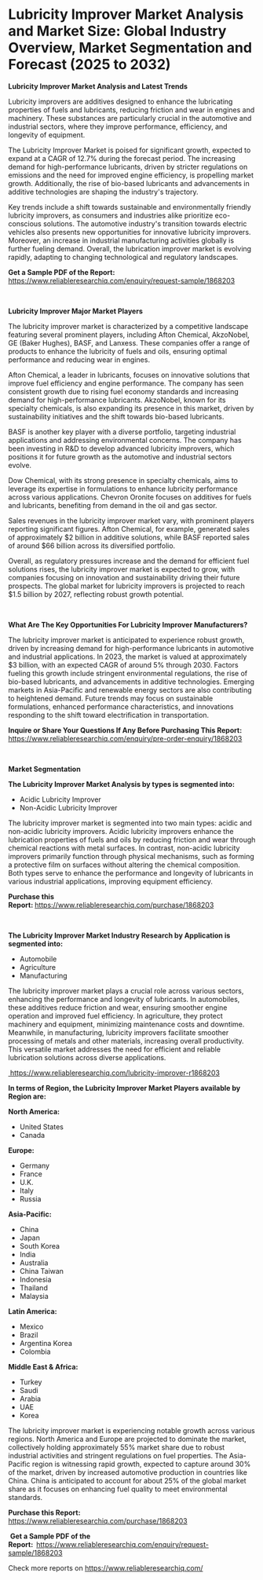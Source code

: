 <p><h1>Lubricity Improver Market Analysis and Market Size: Global Industry Overview, Market Segmentation and Forecast (2025 to 2032)</h1></p><p><strong>Lubricity Improver Market Analysis and Latest Trends</strong></p>
<p><p>Lubricity improvers are additives designed to enhance the lubricating properties of fuels and lubricants, reducing friction and wear in engines and machinery. These substances are particularly crucial in the automotive and industrial sectors, where they improve performance, efficiency, and longevity of equipment.</p><p>The Lubricity Improver Market is poised for significant growth, expected to expand at a CAGR of 12.7% during the forecast period. The increasing demand for high-performance lubricants, driven by stricter regulations on emissions and the need for improved engine efficiency, is propelling market growth. Additionally, the rise of bio-based lubricants and advancements in additive technologies are shaping the industry's trajectory. </p><p>Key trends include a shift towards sustainable and environmentally friendly lubricity improvers, as consumers and industries alike prioritize eco-conscious solutions. The automotive industry's transition towards electric vehicles also presents new opportunities for innovative lubricity improvers. Moreover, an increase in industrial manufacturing activities globally is further fueling demand. Overall, the lubrication improver market is evolving rapidly, adapting to changing technological and regulatory landscapes.</p></p>
<p><strong>Get a Sample PDF of the Report:&nbsp;</strong> <a href="https://www.reliableresearchiq.com/enquiry/request-sample/1868203?utm_campaign=2821&utm_medium=2&utm_source=Github&utm_content=ia&utm_term=01042025&utm_id=lubricity-improver">https://www.reliableresearchiq.com/enquiry/request-sample/1868203</a></p>
<p>&nbsp;</p>
<p><strong>Lubricity Improver Major Market Players</strong></p>
<p><p>The lubricity improver market is characterized by a competitive landscape featuring several prominent players, including Afton Chemical, AkzoNobel, GE (Baker Hughes), BASF, and Lanxess. These companies offer a range of products to enhance the lubricity of fuels and oils, ensuring optimal performance and reducing wear in engines.</p><p>Afton Chemical, a leader in lubricants, focuses on innovative solutions that improve fuel efficiency and engine performance. The company has seen consistent growth due to rising fuel economy standards and increasing demand for high-performance lubricants. AkzoNobel, known for its specialty chemicals, is also expanding its presence in this market, driven by sustainability initiatives and the shift towards bio-based lubricants.</p><p>BASF is another key player with a diverse portfolio, targeting industrial applications and addressing environmental concerns. The company has been investing in R&D to develop advanced lubricity improvers, which positions it for future growth as the automotive and industrial sectors evolve.</p><p>Dow Chemical, with its strong presence in specialty chemicals, aims to leverage its expertise in formulations to enhance lubricity performance across various applications. Chevron Oronite focuses on additives for fuels and lubricants, benefiting from demand in the oil and gas sector.</p><p>Sales revenues in the lubricity improver market vary, with prominent players reporting significant figures. Afton Chemical, for example, generated sales of approximately $2 billion in additive solutions, while BASF reported sales of around $66 billion across its diversified portfolio.</p><p>Overall, as regulatory pressures increase and the demand for efficient fuel solutions rises, the lubricity improver market is expected to grow, with companies focusing on innovation and sustainability driving their future prospects. The global market for lubricity improvers is projected to reach $1.5 billion by 2027, reflecting robust growth potential.</p></p>
<p>&nbsp;</p>
<p><strong>What Are The Key Opportunities For Lubricity Improver Manufacturers?</strong></p>
<p><p>The lubricity improver market is anticipated to experience robust growth, driven by increasing demand for high-performance lubricants in automotive and industrial applications. In 2023, the market is valued at approximately $3 billion, with an expected CAGR of around 5% through 2030. Factors fueling this growth include stringent environmental regulations, the rise of bio-based lubricants, and advancements in additive technologies. Emerging markets in Asia-Pacific and renewable energy sectors are also contributing to heightened demand. Future trends may focus on sustainable formulations, enhanced performance characteristics, and innovations responding to the shift toward electrification in transportation.</p></p>
<p><strong>Inquire or Share Your Questions If Any Before Purchasing This Report:</strong> <a href="https://www.reliableresearchiq.com/enquiry/pre-order-enquiry/1868203?utm_campaign=2821&utm_medium=2&utm_source=Github&utm_content=ia&utm_term=01042025&utm_id=lubricity-improver">https://www.reliableresearchiq.com/enquiry/pre-order-enquiry/1868203</a></p>
<p>&nbsp;</p>
<p><strong>Market Segmentation</strong></p>
<p><strong>The Lubricity Improver Market Analysis by types is segmented into:</strong></p>
<p><ul><li>Acidic Lubricity Improver</li><li>Non-Acidic Lubricity Improver</li></ul></p>
<p><p>The lubricity improver market is segmented into two main types: acidic and non-acidic lubricity improvers. Acidic lubricity improvers enhance the lubrication properties of fuels and oils by reducing friction and wear through chemical reactions with metal surfaces. In contrast, non-acidic lubricity improvers primarily function through physical mechanisms, such as forming a protective film on surfaces without altering the chemical composition. Both types serve to enhance the performance and longevity of lubricants in various industrial applications, improving equipment efficiency.</p></p>
<p><strong>Purchase this Report:&nbsp;</strong><a href="https://www.reliableresearchiq.com/purchase/1868203?utm_campaign=2821&utm_medium=2&utm_source=Github&utm_content=ia&utm_term=01042025&utm_id=lubricity-improver">https://www.reliableresearchiq.com/purchase/1868203</a></p>
<p>&nbsp;</p>
<p><strong>The Lubricity Improver Market Industry Research by Application is segmented into:</strong></p>
<p><ul><li>Automobile</li><li>Agriculture</li><li>Manufacturing</li></ul></p>
<p><p>The lubricity improver market plays a crucial role across various sectors, enhancing the performance and longevity of lubricants. In automobiles, these additives reduce friction and wear, ensuring smoother engine operation and improved fuel efficiency. In agriculture, they protect machinery and equipment, minimizing maintenance costs and downtime. Meanwhile, in manufacturing, lubricity improvers facilitate smoother processing of metals and other materials, increasing overall productivity. This versatile market addresses the need for efficient and reliable lubrication solutions across diverse applications.</p></p>
<p><a href="https://www.reliableresearchiq.com/lubricity-improver-r1868203?utm_campaign=2821&utm_medium=2&utm_source=Github&utm_content=ia&utm_term=01042025&utm_id=lubricity-improver">&nbsp;https://www.reliableresearchiq.com/lubricity-improver-r1868203</a></p>
<p><strong>In terms of Region, the Lubricity Improver Market Players available by Region are:</strong></p>
<p>
    <p> <strong> North America: </strong>
        <ul>
            <li>United States</li>
            <li>Canada</li>
        </ul>
        </p> 
    <p> <strong> Europe: </strong>
        <ul>
            <li>Germany</li>
            <li>France</li>
            <li>U.K.</li>
            <li>Italy</li>
            <li>Russia</li>
        </ul>
        </p> 
    <p> <strong> Asia-Pacific: </strong>
        <ul>
            <li>China</li>
            <li>Japan</li>
            <li>South Korea</li>
            <li>India</li>
            <li>Australia</li>
            <li>China Taiwan</li>
            <li>Indonesia</li>
            <li>Thailand</li>
            <li>Malaysia</li>
        </ul>
        </p> 
    <p> <strong> Latin America: </strong>
        <ul>
            <li>Mexico</li>
            <li>Brazil</li>
            <li>Argentina Korea</li>
            <li>Colombia</li>
        </ul>
        </p> 
    <p> <strong> Middle East & Africa: </strong>
        <ul>
            <li>Turkey</li>
            <li>Saudi</li>
            <li>Arabia</li>
            <li>UAE</li>
            <li>Korea</li>
        </ul>
    </p>
    </p>
<p><p>The lubricity improver market is experiencing notable growth across various regions. North America and Europe are projected to dominate the market, collectively holding approximately 55% market share due to robust industrial activities and stringent regulations on fuel properties. The Asia-Pacific region is witnessing rapid growth, expected to capture around 30% of the market, driven by increased automotive production in countries like China. China is anticipated to account for about 25% of the global market share as it focuses on enhancing fuel quality to meet environmental standards.</p></p>
<p><strong>Purchase this Report: </strong><a href="https://www.reliableresearchiq.com/purchase/1868203?utm_campaign=2821&utm_medium=2&utm_source=Github&utm_content=ia&utm_term=01042025&utm_id=lubricity-improver">https://www.reliableresearchiq.com/purchase/1868203</a></p>
<p>&nbsp;<strong>Get a Sample PDF of the Report:&nbsp;&nbsp;</strong><a href="https://www.reliableresearchiq.com/enquiry/request-sample/1868203?utm_campaign=2821&utm_medium=2&utm_source=Github&utm_content=ia&utm_term=01042025&utm_id=lubricity-improver">https://www.reliableresearchiq.com/enquiry/request-sample/1868203</a></p>
<p><strong></strong></p>
<p>Check more reports on <a href="https://www.reliableresearchiq.com/?utm_campaign=2821&utm_medium=2&utm_source=Github&utm_content=ia&utm_term=01042025&utm_id=lubricity-improver">https://www.reliableresearchiq.com/</a></p>